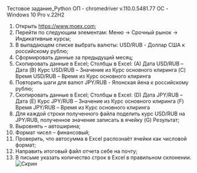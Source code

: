 Тестовое задание_Python
ОП - chromedriver v.110.0.5481.77
ОС - Windows 10 Pro v.22H2


1. Открыть https://www.moex.com;
2. Перейти по следующим элементам: Меню -> Срочный рынок -> Индикативные курсы;
3. В выпадающем списке выбрать валюты: USD/RUB - Доллар США к российскому рублю;
4. Сформировать данные за предыдущий месяц;
5. Скопировать данные в Excel;
Столбцы в Excel:
(A) Дата USD/RUB – Дата
(B) Курс USD/RUB – Значение из Курс основного клиринга
(C) Время USD/RUB – Время из Курс основного клиринга
6. Повторить шаги для валют JPY/RUB - Японская йена к российскому рублю;
7. Скопировать данные в Excel;
Столбцы в Excel:
(D) Дата JPY/RUB – Дата
(E) Курс JPY/RUB – Значение из Курс основного клиринга
(F) Время JPY/RUB – Время из Курс основного клиринга
8. Для каждой строки полученного файла поделить курс USD/RUB на JPY/RUB, полученное значение записать в ячейку (G) Результат;
9. Выровнять – автоширина;
10. Формат чисел – финансовый;
11. Проверить, что автосумма в Excel распознаёт ячейки как числовой формат;
12. Направить итоговый файл отчета себе на почту;
13. В письме указать количество строк в Excel в правильном склонении.
![Скрин](https://user-images.githubusercontent.com/100030689/221196882-4327c135-14c2-4c74-a64f-396cb88be640.PNG)
